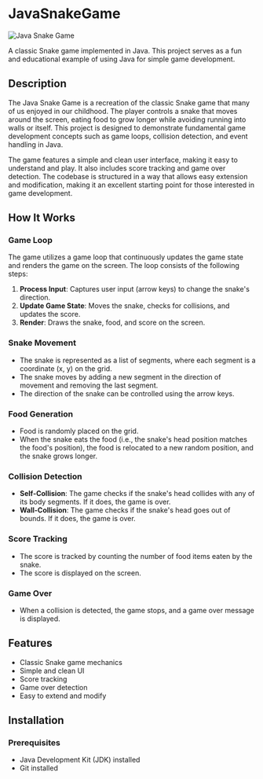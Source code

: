 # JavaSnakeGame


![Java Snake Game](https://github.com/yourusername/JavaSnakeGame/raw/main/screenshot.png)

A classic Snake game implemented in Java. This project serves as a fun and educational example of using Java for simple game development.

## Description

The Java Snake Game is a recreation of the classic Snake game that many of us enjoyed in our childhood. The player controls a snake that moves around the screen, eating food to grow longer while avoiding running into walls or itself. This project is designed to demonstrate fundamental game development concepts such as game loops, collision detection, and event handling in Java.

The game features a simple and clean user interface, making it easy to understand and play. It also includes score tracking and game over detection. The codebase is structured in a way that allows easy extension and modification, making it an excellent starting point for those interested in game development.

## How It Works

### Game Loop

The game utilizes a game loop that continuously updates the game state and renders the game on the screen. The loop consists of the following steps:
1. **Process Input**: Captures user input (arrow keys) to change the snake's direction.
2. **Update Game State**: Moves the snake, checks for collisions, and updates the score.
3. **Render**: Draws the snake, food, and score on the screen.

### Snake Movement

- The snake is represented as a list of segments, where each segment is a coordinate (x, y) on the grid.
- The snake moves by adding a new segment in the direction of movement and removing the last segment.
- The direction of the snake can be controlled using the arrow keys.

### Food Generation

- Food is randomly placed on the grid.
- When the snake eats the food (i.e., the snake's head position matches the food's position), the food is relocated to a new random position, and the snake grows longer.

### Collision Detection

- **Self-Collision**: The game checks if the snake's head collides with any of its body segments. If it does, the game is over.
- **Wall-Collision**: The game checks if the snake's head goes out of bounds. If it does, the game is over.

### Score Tracking

- The score is tracked by counting the number of food items eaten by the snake.
- The score is displayed on the screen.

### Game Over

- When a collision is detected, the game stops, and a game over message is displayed.

## Features

- Classic Snake game mechanics
- Simple and clean UI
- Score tracking
- Game over detection
- Easy to extend and modify

## Installation

### Prerequisites

- Java Development Kit (JDK) installed
- Git installed

